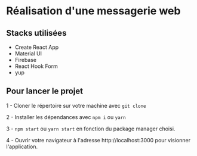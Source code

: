 # Réalisation d'une messagerie web

## Stacks utilisées

- Create React App
- Material UI
- Firebase
- React Hook Form
- yup

## Pour lancer le projet

1 - Cloner le répertoire sur votre machine avec `git clone`

2 - Installer les dépendances avec `npm i` ou `yarn`

3 - `npm start` ou `yarn start` en fonction du package manager choisi.

4 - Ouvrir votre navigateur à l'adresse http://localhost:3000 pour visionner l'application.
